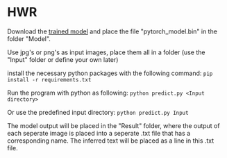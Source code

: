 # HWR

Download the 
[trained model](https://drive.google.com/file/d/1KJ3dGUlk5nFFY8BQQz8r-8k0BCzpvFDq/view?usp=drive_link)
and place the file "pytorch_model.bin" in the folder "Model".

Use jpg's or png's as input images, place them all in a folder (use the "Input" folder or define your own later)

install the necessary python packages with the following command:
  `pip install -r requirements.txt`

Run the program with python as following:
  `python predict.py <Input directory>`

Or use the predefined input directory:
  `python predict.py Input`
  
The model output will be placed in the "Result" folder, where the output of each seperate image is placed into
a seperate .txt file that has a corresponding name. The inferred text will be placed as a line in this .txt file.
